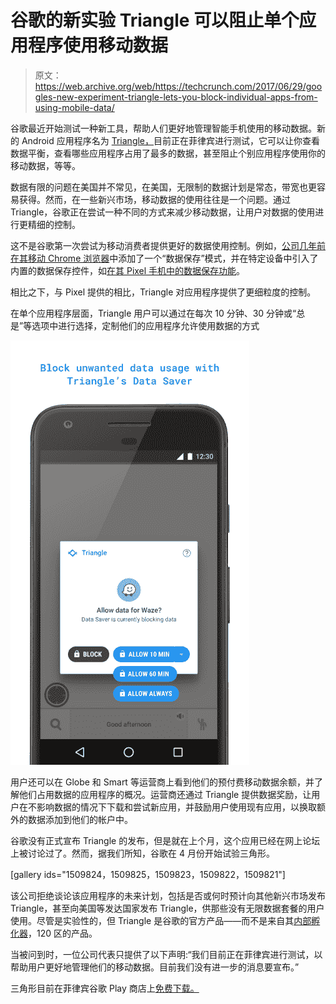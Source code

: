 # 谷歌的新实验 Triangle 可以阻止单个应用程序使用移动数据 

> 原文：<https://web.archive.org/web/https://techcrunch.com/2017/06/29/googles-new-experiment-triangle-lets-you-block-individual-apps-from-using-mobile-data/>

谷歌最近开始测试一种新工具，帮助人们更好地管理智能手机使用的移动数据。新的 Android 应用程序名为 [Triangle，](https://web.archive.org/web/20221005062624/https://play.google.com/store/apps/details?id=com.google.android.apps.freighter&hl=FIL)目前正在菲律宾进行测试，它可以让你查看数据平衡，查看哪些应用程序占用了最多的数据，甚至阻止个别应用程序使用你的移动数据，等等。

数据有限的问题在美国并不常见，在美国，无限制的数据计划是常态，带宽也更容易获得。然而，在一些新兴市场，移动数据的使用往往是一个问题。通过 Triangle，谷歌正在尝试一种不同的方式来减少移动数据，让用户对数据的使用进行更精细的控制。

这不是谷歌第一次尝试为移动消费者提供更好的数据使用控制。例如，[公司几年前在其移动 Chrome 浏览器](https://web.archive.org/web/20221005062624/https://beta.techcrunch.com/2015/12/01/chromes-browser-on-android-can-now-save-up-to-70-of-your-data/)中添加了一个“数据保存”模式，并在特定设备中引入了内置的数据保存控件，如[在其 Pixel 手机中的数据保存功能](https://web.archive.org/web/20221005062624/https://support.google.com/pixelphone/answer/7055392?hl=en-GB)。

相比之下，与 Pixel 提供的相比，Triangle 对应用程序提供了更细粒度的控制。

在单个应用程序层面，Triangle 用户可以通过在每次 10 分钟、30 分钟或“总是”等选项中进行选择，定制他们的应用程序允许使用数据的方式

![](img/2d84d573b2272c53f5ec1624225f4f4d.png)

用户还可以在 Globe 和 Smart 等运营商上看到他们的预付费移动数据余额，并了解他们占用数据的应用程序的概况。运营商还通过 Triangle 提供数据奖励，让用户在不影响数据的情况下下载和尝试新应用，并鼓励用户使用现有应用，以换取额外的数据添加到他们的帐户中。

谷歌没有正式宣布 Triangle 的发布，但是就在上个月，这个应用已经在网上论坛上被讨论过了。然而，据我们所知，谷歌在 4 月份开始试验三角形。

[gallery ids="1509824，1509825，1509823，1509822，1509821"]

该公司拒绝谈论该应用程序的未来计划，包括是否或何时预计向其他新兴市场发布 Triangle，甚至向美国等发达国家发布 Triangle，供那些没有无限数据套餐的用户使用。尽管是实验性的，但 Triangle 是谷歌的官方产品——而不是来自其[内部孵化器](https://web.archive.org/web/20221005062624/https://beta.techcrunch.com/2017/06/28/google-unveils-advr-an-experimental-area-120-project-for-advertising-in-vr/)，120 区的产品。

当被问到时，一位公司代表只提供了以下声明:“我们目前正在菲律宾进行测试，以帮助用户更好地管理他们的移动数据。目前我们没有进一步的消息要宣布。”

三角形目前在菲律宾谷歌 Play 商店上[免费下载。](https://web.archive.org/web/20221005062624/https://play.google.com/store/apps/details?id=com.google.android.apps.freighter&hl=FIL)